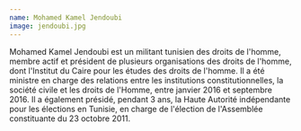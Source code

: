 ```yaml
---
name: Mohamed Kamel Jendoubi
image: jendoubi.jpg
---
```

Mohamed Kamel Jendoubi est un militant tunisien des droits de l'homme, membre actif et président de plusieurs organisations des droits de l'homme, dont l'Institut du Caire pour les études des droits de l'homme. Il a été ministre en charge des relations entre les institutions constitutionnelles, la société civile et les droits de l'Homme, entre janvier 2016 et septembre 2016. Il a également présidé, pendant 3 ans, la Haute Autorité indépendante pour les élections en Tunisie, en charge de l'élection de l'Assemblée constituante du 23 octobre 2011.
